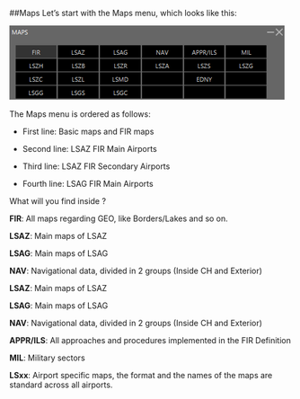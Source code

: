 ##Maps
Let’s start with the Maps menu, which looks like this:

![MAPS](ivac2/images/maps.png)

The Maps menu is ordered as follows:

-	First line: Basic maps and FIR maps

-	Second line: LSAZ FIR Main Airports

-	Third line: LSAZ FIR Secondary Airports

-	Fourth line: LSAG FIR Main Airports


What will you find inside ?

**FIR**: All maps regarding GEO, like Borders/Lakes and so on.

**LSAZ**:  Main maps of LSAZ

**LSAG**:  Main maps of LSAG

**NAV**:  Navigational data, divided in 2 groups (Inside CH and Exterior)

**LSAZ**: Main maps of LSAZ

**LSAG**: Main maps of LSAG

**NAV**: Navigational data, divided in 2 groups (Inside CH and Exterior)

**APPR/ILS**: All approaches and procedures implemented in the FIR Definition

**MIL**: Military sectors

**LSxx**: Airport specific maps, the format and the names of the maps are standard across all airports.

